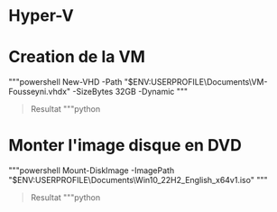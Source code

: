 # Hyper-V

#  Creation de la VM
"""powershell
 New-VHD -Path "$ENV:USERPROFILE\Documents\VM-Fousseyni.vhdx" -SizeBytes 32GB -Dynamic
"""
> Resultat
"""python
# Monter l'image disque en DVD
"""powershell
Mount-DiskImage -ImagePath "$ENV:USERPROFILE\Documents\Win10_22H2_English_x64v1.iso"
"""
> Resultat
"""python


